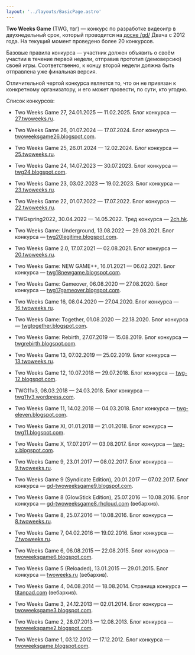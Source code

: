 ```yaml
---
layout: '../layouts/BasicPage.astro'
---
```


**Two Weeks Game** (TWG, твг) — конкурс по разработке видеоигр в двухнедельный срок, который проводится на [доске /gd/](https://2ch.hk/gd/) Двача c 2012 года. На текущий момент проведено более 20 конкурсов.

Базовые правила конкурса — участник должен объявить о своём участии в течение первой недели, отправив прототип (демоверсию) своей игры. Соответственно, к концу второй недели должна быть отправлена уже финальная версия.

Отличительной чертой конкурса является то, что он не привязан к конкретному организатору, и его может провести, по сути, кто угодно.

Список конкурсов:

- Two Weeks Game 27, 24.01.2025 — 11.02.2025. Блог конкурса — [27.twoweeks.ru](https://27.twoweeks.ru).

- Two Weeks Game 26, 01.07.2024 — 17.07.2024. Блог конкурса — [twoweeksgame26.blogspot.com](https://twoweeksgame26.blogspot.com).

- Two Weeks Game 25, 26.01.2024 — 12.02.2024. Блог конкурса — [25.twoweeks.ru](https://25.twoweeks.ru).

- Two Weeks Game 24, 14.07.2023 — 30.07.2023. Блог конкурса — [twg24.blogspot.com](https://twg24.blogspot.com).

- Two Weeks Game 23, 03.02.2023 — 19.02.2023. Блог конкурса — [23.twoweeks.ru](https://23.twoweeks.ru).

- Two Weeks Game 22, 01.07.2022 — 17.07.2022. Блог конкурса — [22.twoweeks.ru](https://22.twoweeks.ru).

- TWGspring2022, 30.04.2022 — 14.05.2022. Тред конкурса — [2ch.hk](https://2ch.hk/gd/res/799028.html).

- Two Weeks Game: Underground, 13.08.2022 — 29.08.2021. Блог конкурса — [twg20legitime.blogspot.com](https://twg20legitime.blogspot.com).

- Two Weeks Game 2.0, 17.07.2021 — 02.08.2021. Блог конкурса — [20.twoweeks.ru](https://20.twoweeks.ru).

- Two Weeks Game: NEW GAME++, 16.01.2021 — 06.02.2021. Блог конкурса — [twg18newgame.blogspot.com](https://twg18newgame.blogspot.com).

- Two Weeks Game: Gameover, 06.08.2020 — 27.08.2020. Блог конкурса — [twg17gameover.blogspot.com](https://twg17gameover.blogspot.com).

- Two Weeks Game 16, 08.04.2020 — 27.04.2020. Блог конкурса — [16.twoweeks.ru](https://16.twoweeks.ru).

- Two Weeks Game: Together, 01.08.2020 — 22.18.2020. Блог конкурса — [twgtogether.blogspot.com](https://twgtogether.blogspot.com).

- Two Weeks Game: Rebirth, 27.07.2019 — 15.08.2019. Блог конкурса — [twgrebirth.blogspot.com](https://twgrebirth.blogspot.com).

- Two Weeks Game 13, 07.02.2019 — 25.02.2019. Блог конкурса — [13.twoweeks.ru](https://13.twoweeks.ru).

- Two Weeks Game 12, 10.07.2018 — 29.07.2018. Блог конкурса — [twg-12.blogspot.com](https://twg-12.blogspot.com).

- TWG11v3, 08.03.2018 — 24.03.2018. Блог конкурса — [twg11v3.wordpress.com](https://twg11v3.wordpress.com).

- Two Weeks Game 11, 14.02.2018 — 04.03.2018. Блог конкурса — [twg-eleven.blogspot.com](https://twg-eleven.blogspot.com).

- Two Weeks Game XI, 01.01.2018 — 21.01.2018. Блог конкурса — [twg11.blogspot.com](https://twg11.blogspot.com).

- Two Weeks Game X, 17.07.2017 — 03.08.2017. Блог конкурса — [twg-x.blogspot.com](https://twg-x.blogspot.com).

- Two Weeks Game 9, 23.01.2017 — 08.02.2017. Блог конкурса — [9.twoweeks.ru](https://9.twoweeks.ru).

- Two Weeks Game 9 (Syndicate Edition), 20.01.2017 — 07.02.2017. Блог конкурса — [gd-twoweeksgame9.blogspot.com](https://gd-twoweeksgame9.blogspot.com/).

- Two Weeks Game 8 (GlowStick Edition), 25.07.2016 — 10.08.2016. Блог конкурса — [gd-twoweeksgame8.rhcloud.com](https://web.archive.org/web/20170130051321/https://gd-twoweeksgame8.rhcloud.com/) (вебархив).

- Two Weeks Game 8, 25.07.2016 — 10.08.2016. Блог конкурса — [8.twoweeks.ru](https://8.twoweeks.ru).

- Two Weeks Game 7, 04.02.2016 — 19.02.2016. Блог конкурса — [7.twoweeks.ru](https://7.twoweeks.ru).

- Two Weeks Game 6, 06.08.2015 — 22.08.2015. Блог конкурса — [twoweeksgame6.blogspot.com](https://twoweeksgame6.blogspot.com).

- Two Weeks Game 5 (Reloaded), 13.01.2015 — 29.01.2015. Блог конкурса — [twoweeks.ru](https://web.archive.org/web/20150115120457/http://twoweeks.ru/blog/) (вебархив).

- Two Weeks Game 4, 04.08.2014 — 18.08.2014. Страница конкурса — [titanpad.com](https://web.archive.org/web/20170504073742/https://titanpad.com/C9HP1c8Chn) (вебархив).

- Two Weeks Game 3, 24.12.2013 — 02.01.2014. Блог конкурса — [twoweeksgame3.blogspot.com](https://twoweeksgame3.blogspot.com).

- Two Weeks Game 2, 28.07.2013 — 12.08.2013. Блог конкурса — [twoweeksgame2.blogspot.com](https://twoweeksgame2.blogspot.com).

- Two Weeks Game 1, 03.12.2012 — 17.12.2012. Блог конкурса — [twoweeksgame.blogspot.com](https://twoweeksgame.blogspot.com).
